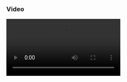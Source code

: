 ### Video
<video controls>
  v0.0.2
	<source src="Documentation/MetaHuman_Demo.mp4" type="video/mp4">
    Sorry, your browser doesn't support embedded videos.
</video>


